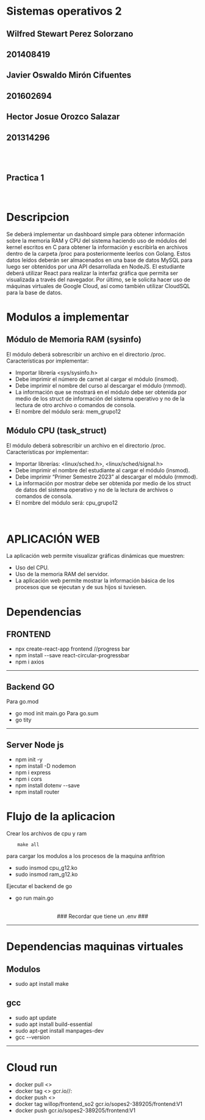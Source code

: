 # Sistemas operativos 2

## Wilfred Stewart Perez Solorzano
## 201408419

## Javier Oswaldo Mirón Cifuentes 
## 201602694

## Hector Josue Orozco Salazar 
## 201314296

</br>
</br>


## Practica 1
</br>


# Descripcion
Se deberá implementar un dashboard simple para obtener información sobre la memoria RAM y CPU del sistema haciendo uso de módulos del kernel escritos en C para obtener la información y escribirla en archivos dentro de la carpeta /proc para posteriormente leerlos con Golang. Estos datos leídos deberán ser almacenados en una base de datos MySQL para luego ser obtenidos por una API desarrollada en NodeJS. El estudiante deberá utilizar React para realizar la interfaz gráfica que permita ser visualizada a través del navegador. Por último, se le solicita hacer uso de máquinas virtuales de Google Cloud, así como también utilizar CloudSQL para la base de datos.
</br>

# Modulos a implementar
## Módulo de Memoria RAM (sysinfo)
El módulo deberá sobrescribir un archivo en el directorio /proc.
Características por implementar:
* Importar librería <sys/sysinfo.h>
* Debe imprimir el número de carnet al cargar el módulo (insmod).
* Debe imprimir el nombre del curso al descargar el módulo (rmmod).
* La información que se mostrará en el módulo debe ser obtenida por medio
de los struct de información del sistema operativo y no de la lectura de otro
archivo o comandos de consola.
* El nombre del módulo será: mem_grupo12
## Módulo CPU (task_struct)
El módulo deberá sobrescribir un archivo en el directorio /proc.
Características por implementar:
* Importar librerías: <linux/sched.h>, <linux/sched/signal.h>
* Debe imprimir el nombre del estudiante al cargar el módulo (insmod).
* Debe imprimir “Primer Semestre 2023” al descargar el módulo (rmmod).
* La información por mostrar debe ser obtenida por medio de los struct de
datos del sistema operativo y no de la lectura de archivos o comandos de
consola.
* El nombre del módulo será: cpu_grupo12
</br>

# APLICACIÓN WEB
La aplicación web permite visualizar gráficas dinámicas que muestren:
* Uso del CPU.
* Uso de la memoria RAM del servidor.
* La aplicación web permite mostrar la información básica de los procesos que se ejecutan y de sus hijos si tuviesen.

# Dependencias
## FRONTEND
* npx create-react-app frontend
//progress bar
* npm install --save react-circular-progressbar
* npm i axios

---
## Backend GO 

Para go.mod 
-   go mod init main.go
Para go.sum 
-   go tity

---
## Server Node js
* npm init -y
* npm install -D nodemon
* npm i express
* npm i cors
* npm install dotenv --save
* npm install router

# Flujo de la aplicacion

Crear los archivos de cpu y ram
```
    make all
```

para cargar los modulos a los procesos de la maquina anfitrion
- sudo insmod cpu_g12.ko
- sudo insmod ram_g12.ko

Ejecutar el backend de go
- go run main.go
<br/>
        <center> ### Recordar que tiene un .env ### </center>

---
# Dependencias maquinas virtuales 

## Modulos
*   sudo apt install make

## gcc
* sudo apt update
* sudo apt install build-essential
* sudo apt-get install manpages-dev
* gcc --version

---
# Cloud run
* docker pull <<image>>
* docker tag <<imagen>> gcr.io/<ID>/<nombre>:<version>
* docker push <<imagen>>
* docker tag willop/frontend_so2 gcr.io/sopes2-389205/frontend:V1
* docker push gcr.io/sopes2-389205/frontend:V1    

    

